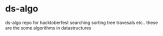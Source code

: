 # ds-algo
ds-algo repo for hacktoberfest
searching 
sorting
tree travesals etc.. these are the some algorithms in datastructures
